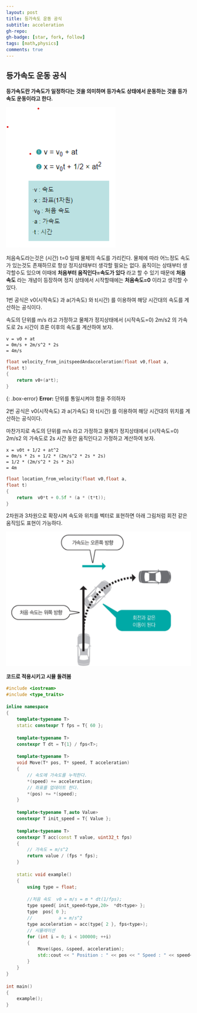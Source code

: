 ```yaml
---
layout: post
title: 등가속도 운동 공식
subtitle: acceleration
gh-repo: 
gh-badge: [star, fork, follow]
tags: [math,physics]
comments: true
---
```

## 등가속도 운동 공식

**등가속도란 가속도가 일정하다는 것을 의미하며 등가속도 상태에서 운동하는 것을 등가속도 운동이라고 한다.**

![picture](assets\img\acceleration1.png)

처음속도라는것은 (시간) t=0 일때 물체의 속도를 가리킨다.
물체에 따라 어느정도 속도가 있는것도 존재하므로
 항상 정지상태부터 생각할 필요는 없다.
 움직이는 상태부터 생각할수도 있으며 이때에 **처음부터 움직인다=속도가 있다**
 라고 할 수 있기 때문에 **처음 속도** 라는 개념이 등장하며 
 정지 상태에서 시작할때에는 **처음속도=0** 이라고 생각할 수 있다.

1번 공식은 v0(시작속도) 과 a(가속도) 와 t(시간) 를 이용하여
 해당 시간대의 속도를 계산하는 공식이다.

속도의 단위를 m/s 라고 가정하고 물체가 정지상태에서 (시작속도=0)
  2m/s2 의 가속도로 2s 시간이 흐른 이후의 속도를 계산하여 보자.
~~~
v = v0 + at
= 0m/s + 2m/s^2 * 2s
= 4m/s
~~~
```c++
float velocity_from_initspeedAndacceleration(float v0,float a,
float t)
{
	return v0+(a*t);
}
```
{: .box-error}
**Error:** 단위를 통일시켜야 함을 주의하자

2번 공식은 v0(시작속도) 과 a(가속도) 와 t(시간) 를 이용하여
 해당 시간대의 위치를 계산하는 공식이다.

마찬가지로 속도의 단위를 m/s 라고 가정하고 물체가 정지상태에서 (시작속도=0)
  2m/s2 의 가속도로 2s 시간 동안 움직인다고 가정하고 계산하여 보자.
~~~
x = v0t + 1/2 + at^2
= 0m/s * 2s + 1/2 * (2m/s^2 * 2s * 2s)
= 1/2 * (2m/s^2 * 2s * 2s)
= 4m
~~~
```c++
float location_from_velocity(float v0,float a,
float t)
{
	return	v0*t + 0.5f * (a * (t*t));
}
```

2차원과 3차원으로 확장시켜 속도와 위치를 벡터로 표현하면 
아래 그림처럼 회전 같은 움직임도 표현이 가능하다.

![picture2](assets\img\acceleration2.png)

**코드로 적용시키고 시뮬 돌려봄**
```c++
#include <iostream>
#include <type_traits>

inline namespace
{
	template<typename T>
	static constexpr T fps = T{ 60 };

	template<typename T>
	constexpr T dt = T{1} / fps<T>;

	template<typename T>
	void Move(T* pos, T* speed, T acceleration)
	{
		// 속도에 가속도를 누적한다.
		*(speed) += acceleration;
		// 좌표를 업데이트 한다.
		*(pos) += *(speed);
	}

	template<typename T,auto Value>
	constexpr T init_speed = T{ Value };

	template<typename T>
	constexpr T acc(const T value, uint32_t fps)
	{
		// 가속도 = m/s^2
		return value / (fps * fps);
	}

	static void example()
	{
		using type = float;

		//처음 속도  v0 = m/s = m * dt(1/fps);
		type speed{ init_speed<type,20>  *dt<type> };
		type  pos{ 0 };
		//          a = m/s^2
		type acceleration = acc(type{ 2 }, fps<type>);
		// 시뮬레이션
		for (int i = 0; i < 100000; ++i)
		{
			Move(&pos, &speed, acceleration);
			std::cout << " Position : " << pos << " Speed : " << speed<< std::endl;
		}
	}
}

int main()
{
	example();
}
```



